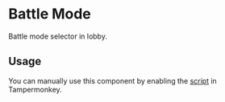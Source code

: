 # Battle Mode

Battle mode selector in lobby.

## Usage

You can manually use this component by enabling the [script](https://raw.githubusercontent.com/Neutrxl/Themed/main/src/Lobby/BattleSelect/BattleMode/BattleMode.user.js) in Tampermonkey.